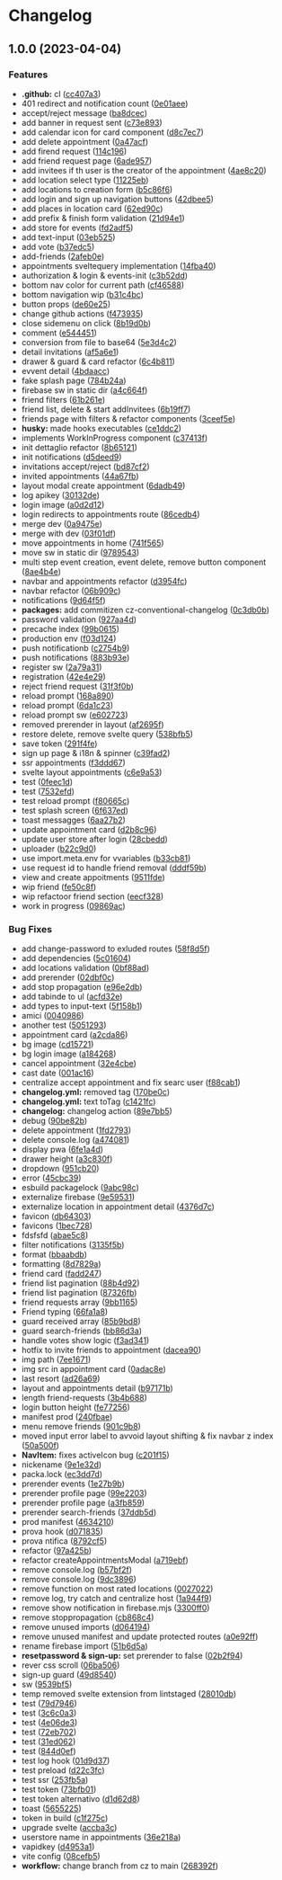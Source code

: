 # Changelog

## 1.0.0 (2023-04-04)

### Features

- **.github:** cI ([cc407a3](https://github.com/dan-alin/oint/commit/cc407a3bf28de06f92b6690fb9b2267b5d6de54f))
- 401 redirect and notification count ([0e01aee](https://github.com/dan-alin/oint/commit/0e01aee894bc1a98895578f36b8237b5553c692b))
- accept/reject message ([ba8dcec](https://github.com/dan-alin/oint/commit/ba8dcecb05e944b18443e4152d10f027b1c6f9c0))
- add banner in request sent ([c73e893](https://github.com/dan-alin/oint/commit/c73e893313321be14b9eb5cdb1d0da78d8014781))
- add calendar icon for card component ([d8c7ec7](https://github.com/dan-alin/oint/commit/d8c7ec7b1f20310704abfd9095f2db64117e1067))
- add delete appointment ([0a47acf](https://github.com/dan-alin/oint/commit/0a47acf1bea052ce9a9537837af717e0725c6b74))
- add firend request ([114c196](https://github.com/dan-alin/oint/commit/114c196da8f7aa1480147d619fd7138dce9e430f))
- add friend request page ([6ade957](https://github.com/dan-alin/oint/commit/6ade9573ec975f9217e16fb04e7ce09bedbe25ee))
- add invitees if th user is the creator of the appointment ([4ae8c20](https://github.com/dan-alin/oint/commit/4ae8c20b385b0e0a9600200ea7ed87937d157f09))
- add location select type ([11225eb](https://github.com/dan-alin/oint/commit/11225ebafe73c9f1dafbb35950a706f4ecc9d11b))
- add locations to creation form ([b5c86f6](https://github.com/dan-alin/oint/commit/b5c86f6ede954d2a503ab8775f12f05445640cae))
- add login and sign up navigation buttons ([42dbee5](https://github.com/dan-alin/oint/commit/42dbee5e7a64198c428ef40ddc5df644ca42852b))
- add places in location card ([62ed90c](https://github.com/dan-alin/oint/commit/62ed90cd7b00fd0fa90ec9650da95dbdcdc0209a))
- add prefix & finish form validation ([21d94e1](https://github.com/dan-alin/oint/commit/21d94e1f4298b7f0cfa03d97d50d5fa84d81d475))
- add store for events ([fd2adf5](https://github.com/dan-alin/oint/commit/fd2adf5a0445ab9130ea99e2c6a09578eef97673))
- add text-input ([03eb525](https://github.com/dan-alin/oint/commit/03eb52550a84b262d11de5f226d0e18e85c5b16e))
- add vote ([b37edc5](https://github.com/dan-alin/oint/commit/b37edc58b9f3b691e6f4571e275e22d3a79c701e))
- add-friends ([2afeb0e](https://github.com/dan-alin/oint/commit/2afeb0e824f6f7b6f71558311ca527337e6adc6d))
- appointments sveltequery implementation ([14fba40](https://github.com/dan-alin/oint/commit/14fba40fe7b338442c389be5a013507f1106440b))
- authorization & login & events-init ([c3b52dd](https://github.com/dan-alin/oint/commit/c3b52dd865ece70ae1037d3e3edd6e456c6f7ac7))
- bottom nav color for current path ([cf46588](https://github.com/dan-alin/oint/commit/cf465888db9196365552f6cdbff6c0111855dba1))
- bottom navigation wip ([b31c4bc](https://github.com/dan-alin/oint/commit/b31c4bc962ada96304dea21c479264a4b08b97a3))
- button props ([de60e25](https://github.com/dan-alin/oint/commit/de60e25b8a1bdfe3bc46ad44c8dc891b7b380923))
- change github actions ([f473935](https://github.com/dan-alin/oint/commit/f4739358cb2686ccf765a8b8cccbd4d5ab76b315))
- close sidemenu on click ([8b19d0b](https://github.com/dan-alin/oint/commit/8b19d0b0035831688d0203a4799d0878b6abda6b))
- comment ([e544451](https://github.com/dan-alin/oint/commit/e54445189429937b6e3e2b617a488741f05cff60))
- conversion from file to base64 ([5e3d4c2](https://github.com/dan-alin/oint/commit/5e3d4c2dd435731c2b9c0214a833bb45e0d1110a))
- detail invitations ([af5a6e1](https://github.com/dan-alin/oint/commit/af5a6e1c5347889306d8b88e93dd8dd7b41823c8))
- drawer & guard & card refactor ([6c4b811](https://github.com/dan-alin/oint/commit/6c4b8112fe9e0842a8412aa300b4e3f587dee2e1))
- evvent detail ([4bdaacc](https://github.com/dan-alin/oint/commit/4bdaacc220aeb0a50bd6b8d88621407993b165f8))
- fake splash page ([784b24a](https://github.com/dan-alin/oint/commit/784b24aaf7a7f6466509826947dc6febab250e5a))
- firebase sw in static dir ([a4c664f](https://github.com/dan-alin/oint/commit/a4c664fe09a0433706330ed29e9256870b888f7d))
- friend filters ([61b261e](https://github.com/dan-alin/oint/commit/61b261ec044ac880d8eeafbaa3ee28dfce09f155))
- friend list, delete & start addInvitees ([6b19ff7](https://github.com/dan-alin/oint/commit/6b19ff7a699f480d52f6c08df424cf56ced4ce60))
- friends page with filters & refactor components ([3ceef5e](https://github.com/dan-alin/oint/commit/3ceef5e674ea5d0eaf24215d6e99e8bf717fb899))
- **husky:** made hooks executables ([ce1ddc2](https://github.com/dan-alin/oint/commit/ce1ddc2fac58f87bbfd90ca8c323de5d3012c1f5))
- implements WorkInProgress component ([c37413f](https://github.com/dan-alin/oint/commit/c37413f5f0d615d63110a545c477424012fe73e7))
- init dettaglio refactor ([8b65121](https://github.com/dan-alin/oint/commit/8b6512150fb7429bff6aa2f4acb96e3b8b7248f0))
- init notifications ([d5deed9](https://github.com/dan-alin/oint/commit/d5deed99ac1f5c56ae773c72c886404184f4f9a8))
- invitations accept/reject ([bd87cf2](https://github.com/dan-alin/oint/commit/bd87cf28606339af603d87764774da8fde12c87f))
- invited appointments ([44a67fb](https://github.com/dan-alin/oint/commit/44a67fb42f5ebac33d447cc02719eb205f73272b))
- layout modal create appointment ([6dadb49](https://github.com/dan-alin/oint/commit/6dadb493d34f904e86b1ed2c4918db06e45da86e))
- log apikey ([30132de](https://github.com/dan-alin/oint/commit/30132deb8574aa7376b963dd9969b77bd09294ac))
- login image ([a0d2d12](https://github.com/dan-alin/oint/commit/a0d2d121718c9330fb6970c9cde986f3094ad722))
- login redirects to appointments route ([86cedb4](https://github.com/dan-alin/oint/commit/86cedb4e82cf1a1c0c54ce6fd01c6bb6e6fa2250))
- merge dev ([0a9475e](https://github.com/dan-alin/oint/commit/0a9475ea9c87875adef2d55be57975bab86ffa19))
- merge with dev ([03f01df](https://github.com/dan-alin/oint/commit/03f01dfd6403113993d8415983f3915bd1dd7f9e))
- move appointments in home ([741f565](https://github.com/dan-alin/oint/commit/741f56596e096aa94002f7ac2058cbc51f6285c9))
- move sw in static dir ([9789543](https://github.com/dan-alin/oint/commit/97895432244a64150e667eb1ab6c736d5e06fc6f))
- multi step event creation, event delete, remove button component ([8ae4b4e](https://github.com/dan-alin/oint/commit/8ae4b4ecbf26ce1cdcc10ce62a1964deaa87ac44))
- navbar and appointments refactor ([d3954fc](https://github.com/dan-alin/oint/commit/d3954fc53965c11b8630ca7f25d3142b60efc922))
- navbar refactor ([06b909c](https://github.com/dan-alin/oint/commit/06b909c0d94c93696ba72fad85f5b1900828f72d))
- notifications ([9d64f5f](https://github.com/dan-alin/oint/commit/9d64f5fa744e13ae88f0bc65d69e1794f83c6b09))
- **packages:** add commitizen cz-conventional-changelog ([0c3db0b](https://github.com/dan-alin/oint/commit/0c3db0b7ade3c3e90eb5131ef29ae4c0fefaadde))
- password validation ([927aa4d](https://github.com/dan-alin/oint/commit/927aa4d225fe98b5b1b4b125c4eae744657cb8cf))
- precache index ([99b0615](https://github.com/dan-alin/oint/commit/99b061524d824ee379b72a01f1d3837b7dea44d3))
- production env ([f03d124](https://github.com/dan-alin/oint/commit/f03d124c5405d0626be52c12e6872dd040d8fb01))
- push notificationb ([c2754b9](https://github.com/dan-alin/oint/commit/c2754b9a10794afdabff7bd969208f810eae493a))
- push notifications ([883b93e](https://github.com/dan-alin/oint/commit/883b93e7842f1b3af0f832bc0779acd67324d69e))
- register sw ([2a79a31](https://github.com/dan-alin/oint/commit/2a79a31cbb132c3aeeefea7f657a3d536512a85b))
- registration ([42e4e29](https://github.com/dan-alin/oint/commit/42e4e29a87b487c6dece9e925417eb94e5030ad5))
- reject friend request ([31f3f0b](https://github.com/dan-alin/oint/commit/31f3f0bd0a7b3b62a525866374a635803e86f3ad))
- reload prompt ([168a890](https://github.com/dan-alin/oint/commit/168a890353a3f226d83782465ff0e3bd71fede7e))
- reload prompt ([6da1c23](https://github.com/dan-alin/oint/commit/6da1c2332be02fc5b8db568156e2bfdf5b201196))
- reload prompt sw ([e602723](https://github.com/dan-alin/oint/commit/e6027237ff4bebe203f7cda481ced75e5e037b2d))
- removed prerender in layout ([af2695f](https://github.com/dan-alin/oint/commit/af2695f5a9bdf9760b724215993b5754f9156ef8))
- restore delete, remove svelte query ([538bfb5](https://github.com/dan-alin/oint/commit/538bfb5f316356b94d2f950a2c95877f5327b070))
- save token ([291f4fe](https://github.com/dan-alin/oint/commit/291f4fecfcfe7d0cd506a79b66e070032eac939b))
- sign up page & i18n & spinner ([c39fad2](https://github.com/dan-alin/oint/commit/c39fad2fff5224d3b2f7d23bec700a68004d53a4))
- ssr appointments ([f3ddd67](https://github.com/dan-alin/oint/commit/f3ddd6719d21c98318a84275bb0b41460f5ca75b))
- svelte layout appointments ([c6e9a53](https://github.com/dan-alin/oint/commit/c6e9a53bf1e429b9d3f53f8f3977d1d7ea90a696))
- test ([0feec1d](https://github.com/dan-alin/oint/commit/0feec1d1d21daeba147041011f72da34f6cda7b3))
- test ([7532efd](https://github.com/dan-alin/oint/commit/7532efdc7e75a4b5c17d3b3af07d6a08360dd6ce))
- test reload prompt ([f80665c](https://github.com/dan-alin/oint/commit/f80665cd8cffdfb88082a995f2dd863ffef68059))
- test splash screen ([6f637ed](https://github.com/dan-alin/oint/commit/6f637ed36946c91e558682eb42d96f2b762c698b))
- toast messagges ([6aa27b2](https://github.com/dan-alin/oint/commit/6aa27b20d95d6082d99cca467bd5fb2dad72bd23))
- update appointment card ([d2b8c96](https://github.com/dan-alin/oint/commit/d2b8c967a5685ec03a7cc6e53da2a30827252129))
- update user store after login ([28cbedd](https://github.com/dan-alin/oint/commit/28cbedd5cabafa8d4dfaef56ffab3a57356a7440))
- uploader ([b22c9d0](https://github.com/dan-alin/oint/commit/b22c9d03ef705401cd7ea3cfa7210a91eb1971d1))
- use import.meta.env for vvariables ([b33cb81](https://github.com/dan-alin/oint/commit/b33cb8178d0b678971882f3833027ce1e71e6e5a))
- use request id to handle friend removal ([dddf59b](https://github.com/dan-alin/oint/commit/dddf59bb53d375f203a89201d82df724ad14ccda))
- view and create appoitments ([9511fde](https://github.com/dan-alin/oint/commit/9511fde5181e75c4dec23c81e173e0500beb071b))
- wip friend ([fe50c8f](https://github.com/dan-alin/oint/commit/fe50c8f974795c2e17b047a62fbe49f42844b798))
- wip refactoor friend section ([eecf328](https://github.com/dan-alin/oint/commit/eecf328652abd74b0a6a659c7cb4baee86a2420c))
- work in progress ([09869ac](https://github.com/dan-alin/oint/commit/09869ac0cada8e5d652e46cba8accf932a9475f7))

### Bug Fixes

- add change-password to exluded routes ([58f8d5f](https://github.com/dan-alin/oint/commit/58f8d5fd9f6646bf2a1ef599ca25c670c9089f31))
- add dependencies ([5c01604](https://github.com/dan-alin/oint/commit/5c016047959fe9cd45b42d455f6b7d3948e959af))
- add locations validation ([0bf88ad](https://github.com/dan-alin/oint/commit/0bf88ad1328418a14148bd4e7e8dd1561c63b392))
- add prerender ([02dbf0c](https://github.com/dan-alin/oint/commit/02dbf0c67e6c0513c1721b38dcec2b9d4b5fe44e))
- add stop propagation ([e96e2db](https://github.com/dan-alin/oint/commit/e96e2db62ad07203d9e70f00c4cb0aec806efe27))
- add tabinde to ul ([acfd32e](https://github.com/dan-alin/oint/commit/acfd32e9fa89ab4e59a3ff721fd45a03ab3a98ea))
- add types to input-text ([5f158b1](https://github.com/dan-alin/oint/commit/5f158b1cc89d0e0c10b3ce05c4fe93c575d0aca1))
- amici ([0040986](https://github.com/dan-alin/oint/commit/0040986b8453e07cd3de7b818b4d91b989114b4b))
- another test ([5051293](https://github.com/dan-alin/oint/commit/5051293ee55bf883ab24dd92ac08e9facfdb827e))
- appointment card ([a2cda86](https://github.com/dan-alin/oint/commit/a2cda869e326468b40e488a939f26be1c166dcfb))
- bg image ([cd15721](https://github.com/dan-alin/oint/commit/cd157215aca7556b6bd907c3a54f62bff0cee51a))
- bg login image ([a184268](https://github.com/dan-alin/oint/commit/a184268acf33f45b9dd1c8a71d62727a0570f3a2))
- cancel appointment ([32e4cbe](https://github.com/dan-alin/oint/commit/32e4cbe60b2b7c1bf19735cf2e9e48d69817663c))
- cast date ([001ac16](https://github.com/dan-alin/oint/commit/001ac162217f43d9fa935a5d4279eb612eced4ed))
- centralize accept appointment and fix searc user ([f88cab1](https://github.com/dan-alin/oint/commit/f88cab10306fe5b30da1e0889f354ee140248b6a))
- **changelog.yml:** removed tag ([170be0c](https://github.com/dan-alin/oint/commit/170be0ca9e66eb89410cc5b47c69ae5aac43ed8e))
- **changelog.yml:** text toTag ([c1421fc](https://github.com/dan-alin/oint/commit/c1421fc3f8d70d312e3b9c1278046a1b9819792f))
- **changelog:** changelog action ([89e7bb5](https://github.com/dan-alin/oint/commit/89e7bb5bc21e9e9c28f9d7e1c198999f242b9071))
- debug ([90be82b](https://github.com/dan-alin/oint/commit/90be82b1e54c46172f9ac969863baa50ecb6c756))
- delete appointment ([1fd2793](https://github.com/dan-alin/oint/commit/1fd2793c65725b6281b83bd9f588eb6687647760))
- delete console.log ([a474081](https://github.com/dan-alin/oint/commit/a474081cf1fb31ba98a9c4562928b9b6dd028203))
- display pwa ([6fe1a4d](https://github.com/dan-alin/oint/commit/6fe1a4dc5a1bdda9f9b81fdeec739c3bb06dd03a))
- drawer height ([a3c830f](https://github.com/dan-alin/oint/commit/a3c830f68b906e2b8177f0a4a418f450d884e8a1))
- dropdown ([951cb20](https://github.com/dan-alin/oint/commit/951cb203c135ef1e7f2245d909aff9d03e4a036d))
- error ([45cbc39](https://github.com/dan-alin/oint/commit/45cbc392fe4d1ba06f8b7d9611a162430dfa40ad))
- esbuild packagelock ([9abc98c](https://github.com/dan-alin/oint/commit/9abc98c2a1b758b2df31b01b19bd5be4ddfc3a11))
- externalize firebase ([9e59531](https://github.com/dan-alin/oint/commit/9e5953178a3d0341d95e8c287ef4b2481e5a8295))
- externalize location in appointment detail ([4376d7c](https://github.com/dan-alin/oint/commit/4376d7c29b5a1784d0527a7e7553831320cca95b))
- favicon ([db64303](https://github.com/dan-alin/oint/commit/db64303fac0fbdbd5f5a6e3f91950a282d9d02ad))
- favicons ([1bec728](https://github.com/dan-alin/oint/commit/1bec7283d873e26d402656822c76b5558dbdefbe))
- fdsfsfd ([abae5c8](https://github.com/dan-alin/oint/commit/abae5c88a45e6052983352f6988dd11a59b6aeec))
- filter notifications ([3135f5b](https://github.com/dan-alin/oint/commit/3135f5bff7df5bc0680bdd03e5dbec554f60e529))
- format ([bbaabdb](https://github.com/dan-alin/oint/commit/bbaabdb1048654f7fc754d9bdc270260746be7ee))
- formatting ([8d7829a](https://github.com/dan-alin/oint/commit/8d7829afd290b10e53af62eea2c12525127a21c5))
- friend card ([fadd247](https://github.com/dan-alin/oint/commit/fadd247ceade5ad6733d303d0f498180e8a44ef7))
- friend list pagination ([88b4d92](https://github.com/dan-alin/oint/commit/88b4d92f30834e153f55bdfa0a9a82659e14f9fc))
- friend list pagination ([87326fb](https://github.com/dan-alin/oint/commit/87326fbd9a2b8a7936b8b734ea8cf07fdb0f58c1))
- friend requests array ([9bb1165](https://github.com/dan-alin/oint/commit/9bb1165f365ed429e15e7e332a1fbb460b9a57f3))
- Friend typing ([66fa1a8](https://github.com/dan-alin/oint/commit/66fa1a838daeed2f03953d414eb9351f33cb9af0))
- guard received array ([85b9bd8](https://github.com/dan-alin/oint/commit/85b9bd809127adf8db50ac0bdc047463fb2c6b24))
- guard search-friends ([bb86d3a](https://github.com/dan-alin/oint/commit/bb86d3a1ffe6da12282f53696149a833a644a714))
- handle votes show logic ([f3ad341](https://github.com/dan-alin/oint/commit/f3ad3415eb3614a07e6e76606f9afa81cb58c828))
- hotfix to invite friends to appointment ([dacea90](https://github.com/dan-alin/oint/commit/dacea906b60d2f53d359d470aadb1813eb9149c9))
- img path ([7ee1671](https://github.com/dan-alin/oint/commit/7ee16712373a4b9ad29bd6f62b73d3bea42efc4a))
- img src in appointment card ([0adac8e](https://github.com/dan-alin/oint/commit/0adac8e98a8ad20a00c0ddb672d7bc331ba183b4))
- last resort ([ad26a69](https://github.com/dan-alin/oint/commit/ad26a698c76cfb5063dc09acf55b01a64f15fd61))
- layout and appointments detail ([b97171b](https://github.com/dan-alin/oint/commit/b97171b9fc020cae6aa79fad0afdc747a51f7882))
- length friend-requests ([3b4b688](https://github.com/dan-alin/oint/commit/3b4b688b7257b99db5bd5bbb1047d30909c2da7c))
- login button height ([fe77256](https://github.com/dan-alin/oint/commit/fe7725687a8d74a5558f95dba1aae1695fa2314b))
- manifest prod ([240fbae](https://github.com/dan-alin/oint/commit/240fbaeda6ed1049331fe2b3124a8d88b09b541a))
- menu remove friends ([901c9b8](https://github.com/dan-alin/oint/commit/901c9b84ed23b1f4fe1948ca3cae1836fb13916a))
- moved input error label to avvoid layout shifting & fix navbar z index ([50a500f](https://github.com/dan-alin/oint/commit/50a500f46b3f8fc3721133f0205b20ed4dc269ed))
- **NavItem:** fixes activeIcon bug ([c201f15](https://github.com/dan-alin/oint/commit/c201f15c79a97c453edbda9008edd20efd1898f2))
- nickename ([9e1e32d](https://github.com/dan-alin/oint/commit/9e1e32d4d6e8b8b16da8b9670c1eaf56e9c339d3))
- packa.lock ([ec3dd7d](https://github.com/dan-alin/oint/commit/ec3dd7d45b062b8ac98eb6939bddae1f7ca81282))
- prerender events ([1e27b9b](https://github.com/dan-alin/oint/commit/1e27b9b98778e5313e55f2dd4bc5da39acc9f56d))
- prerender profile page ([99e2203](https://github.com/dan-alin/oint/commit/99e2203dceb74f9f53cb103ee423c0a062ade46b))
- prerender profile page ([a3fb859](https://github.com/dan-alin/oint/commit/a3fb859e0573aec208b563c28dd1b71650f616b0))
- prerender search-friends ([37ddb5d](https://github.com/dan-alin/oint/commit/37ddb5d83393921c78c85024bf589bd86fc076ee))
- prod manifest ([4634210](https://github.com/dan-alin/oint/commit/4634210363aaca960e53c3feba98a3dd3be4c6c7))
- prova hook ([d071835](https://github.com/dan-alin/oint/commit/d071835aa92e74bb87b0d1c60dc0e2cd8f3833de))
- prova ntifica ([8792cf5](https://github.com/dan-alin/oint/commit/8792cf53100cb1bd09985682fd5a40f24e3eabc2))
- refactor ([97a425b](https://github.com/dan-alin/oint/commit/97a425bd769beb5b1794aa289b273ca9ae5bca9e))
- refactor createAppointmentsModal ([a719ebf](https://github.com/dan-alin/oint/commit/a719ebf5eec4349881bbb20f0c75b6cd19b0f39f))
- remove console.log ([b57bf2f](https://github.com/dan-alin/oint/commit/b57bf2f343f90eaa70a74b9f78a359db8fb035ad))
- remove console.log ([9dc3896](https://github.com/dan-alin/oint/commit/9dc3896bd3217b2c144cf1c43b59b13b27fb4d2f))
- remove function on most rated locations ([0027022](https://github.com/dan-alin/oint/commit/0027022cf63e7ba9b2525366e017d1246963c45c))
- remove log, try catch and centralize host ([1a944f9](https://github.com/dan-alin/oint/commit/1a944f97e747366def0af95dc87e8cea09cf95c3))
- remove show notification in firebase.mjs ([3300ff0](https://github.com/dan-alin/oint/commit/3300ff0f796b8a3ce43d4ec106608aa078fa078c))
- remove stoppropagation ([cb868c4](https://github.com/dan-alin/oint/commit/cb868c43ac5bcc9a1be47f34b6e83ff191695a1b))
- remove unused imports ([d064194](https://github.com/dan-alin/oint/commit/d064194f0a6f029234619af3eb4978b62f832e49))
- remove unused manifest and update protected routes ([a0e92ff](https://github.com/dan-alin/oint/commit/a0e92ff6cbb48d923864b573cf31bbd52e8975d9))
- rename firebase import ([51b6d5a](https://github.com/dan-alin/oint/commit/51b6d5ac973b9e051071a1bf06579e20f9384c52))
- **resetpassword & sign-up:** set prerender to false ([02b2f94](https://github.com/dan-alin/oint/commit/02b2f9491fdf88cbeddc31dff114b6bc474ebe5a))
- rever css scroll ([06ba506](https://github.com/dan-alin/oint/commit/06ba5068f6e2dfc9877d179eeea948f3139e3aff))
- sign-up guard ([49d8540](https://github.com/dan-alin/oint/commit/49d854028dac626f08808c3dea3fe4eb512722cf))
- sw ([9539bf5](https://github.com/dan-alin/oint/commit/9539bf5d40695bb6c8ccfd7067b68b7f40c493b5))
- temp removed svelte extension from lintstaged ([28010db](https://github.com/dan-alin/oint/commit/28010dbf1f6912b38d9fe1f2b2cbb10c8654d798))
- test ([79d7946](https://github.com/dan-alin/oint/commit/79d7946030d14b3502201c88a9aad3f17768ae60))
- test ([3c6c0a3](https://github.com/dan-alin/oint/commit/3c6c0a3a42b6ddfc8667bffb982c5ae5d2367447))
- test ([4e06de3](https://github.com/dan-alin/oint/commit/4e06de31beafea2d0830489bfd827a27e83f79f5))
- test ([72eb702](https://github.com/dan-alin/oint/commit/72eb70216de400697b9e8d66c0b06e4fde091811))
- test ([31ed062](https://github.com/dan-alin/oint/commit/31ed062c65d424f77c4e08089ff5bfc4015129d8))
- test ([844d0ef](https://github.com/dan-alin/oint/commit/844d0efada628dd0d40aa2af60cf4febf8dc2a36))
- test log hook ([01d9d37](https://github.com/dan-alin/oint/commit/01d9d375346364fbfcfcb74ea152572d1d48ae3d))
- test preload ([d22c3fc](https://github.com/dan-alin/oint/commit/d22c3fc0822bdd599bd17ef76244aefb0a5355cf))
- test ssr ([253fb5a](https://github.com/dan-alin/oint/commit/253fb5a32abf7609f62f48eda3af74bc5a07e8ec))
- test token ([73bfb01](https://github.com/dan-alin/oint/commit/73bfb01d50bf2c8deb6c7c5077c8d01b89caa89e))
- test token alternativo ([d1d62d8](https://github.com/dan-alin/oint/commit/d1d62d83025d86240eb07d1be8563c79ea1e0167))
- toast ([5655225](https://github.com/dan-alin/oint/commit/5655225e5975aeb396b432f837be8abd46aba477))
- token in build ([c1f275c](https://github.com/dan-alin/oint/commit/c1f275c0490c27bde0602aade9c4d2c341ea2f9f))
- upgrade svelte ([accba3c](https://github.com/dan-alin/oint/commit/accba3c85d7862595c8f767a293e4009a9c0dc12))
- userstore name in appointments ([36e218a](https://github.com/dan-alin/oint/commit/36e218a03c06ed3b68c55b0c622a51696b01baca))
- vapidkey ([d4953a1](https://github.com/dan-alin/oint/commit/d4953a18dff7f4663b27000ad7d831df9c018c11))
- vite config ([08cefb5](https://github.com/dan-alin/oint/commit/08cefb59ae3d4cef626e6a70b2774a2968a69fe1))
- **workflow:** change branch from cz to main ([268392f](https://github.com/dan-alin/oint/commit/268392f95c6f5dc1ecd3833779d0b4df8f609d0d))
